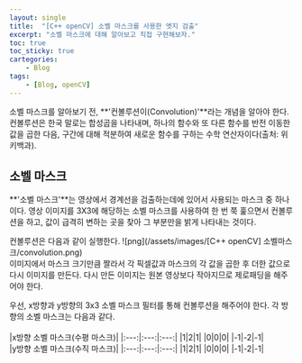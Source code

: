 ```yaml
---
layout: single
title:  "[C++ openCV] 소벨 마스크를 사용한 엣지 검출"
excerpt: "소벨 마스크에 대해 알아보고 직접 구현해보자."
toc: true
toc_sticky: true
cartegories:
    - Blog
tags:
    - [Blog, openCV]
---
```

소벨 마스크를 알아보기 전, **'컨볼루션이(Convolution)'**라는 개념을 알아야 한다. 컨볼루션은 한국 말로는 합성곱을 나타내며, 하나의 함수와 또 다른 함수를 반전 이동한 값을 곱한 다음, 구간에 대해 적분하여 새로운 함수를 구하는 수학 연산자이다(출처: 위키백과).

## 소벨 마스크
**'소벨 마스크'**는 영상에서 경계선을 검출하는데에 있어서 사용되는 마스크 중 하나이다. 영상 이미지를 3X3에 해당하는 소벨 마스크를 사용하여 한 번 쭉 훑으면서 컨볼루션을 하고, 값이 급격히 변하는 곳을 찾아 그 부분만을 밝게 나타내는 것이다. 

컨볼루션은 다음과 같이 실행한다.
![png](/assets/images/[C++ openCV] 소벨마스크/convolution.png)
<br>
이미지에서 마스크 크기만큼 짤라서 각 픽셀값과 마스크의 각 값을 곱한 후 더한 값으로 다시 이미지를 만든다. 다시 만든 이미지는 원본 영상보다 작아지므로 제로패딩을 해주어야 한다.

우선, x방향과 y방향의 3x3 소벨 마스크 필터를 통해 컨볼루션을 해주어야 한다. 각 방향의 소벨 마스크는 다음과 같다.<br><br>
|x방향 소벨 마스크(수평 마스크)|
|:---:|:---:|:---:|
|1|2|1|
|0|0|0|
|-1|-2|-1|
<br>
|y방향 소벨 마스크(수직 마스크)|
|:---:|:---:|:---:|
|1|2|1|
|0|0|0|
|-1|-2|-1|